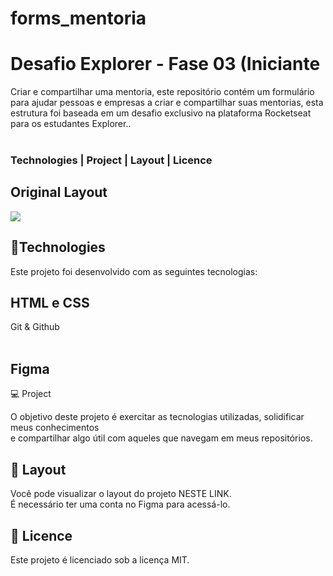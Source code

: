 # forms_mentoria
<h1>Desafio Explorer - Fase 03 (Iniciante</h1>

<p>Criar e compartilhar uma mentoria, este repositório contém um formulário para ajudar pessoas
e empresas a criar e compartilhar suas mentorias, esta estrutura foi baseada em um desafio
exclusivo na plataforma Rocketseat para os estudantes Explorer..<br><br></p>
<h3>Technologies   |    Project   |    Layout   |    Licence</h3>



<h2>Original Layout</h2>

<img src="https://i.ibb.co/mht7cSr/Captura-de-Tela-2023-04-15-a-s-15-49-10.png">


<h2> 🚀Technologies</h2>
<p>Este projeto foi desenvolvido com as seguintes tecnologias:</p>

<h2>HTML e CSS</h2>
<p>Git & Github<br><br></p>

<h2>Figma</h2>
💻 Project
<p>O objetivo deste projeto é exercitar as tecnologias utilizadas, solidificar meus conhecimentos<br>
e compartilhar algo útil com aqueles que navegam em meus repositórios.</p>

<h2>🔖 Layout</h2>
<p>Você pode visualizar o layout do projeto NESTE LINK. <br>É necessário ter uma conta no Figma para acessá-lo.</p>


<h2>📝 Licence</h2>
<p>Este projeto é licenciado sob a licença MIT.</p>
